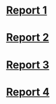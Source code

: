 # [Report 1](https://asandoval2313.github.io/cse15l-lab-reports/lab-report-1-week-2.html)
# [Report 2](https://asandoval2313.github.io/cse15l-lab-reports/lab-report-2-week-4.html)
# [Report 3](https://asandoval2313.github.io/cse15l-lab-reports/lab-report-3-week-6.html)
# [Report 4](https://asandoval2313.github.io/cse15l-lab-reports/lab-report-4-week-8.html)
